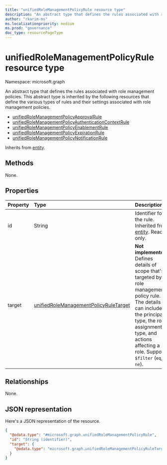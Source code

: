```yaml
---
title: "unifiedRoleManagementPolicyRule resource type"
description: "An abstract type that defines the rules associated with role management policies."
author: "rkarim-ms"
ms.localizationpriority: medium
ms.prod: "governance"
doc_type: resourcePageType
---
```


# unifiedRoleManagementPolicyRule resource type

Namespace: microsoft.graph

An abstract type that defines the rules associated with role management policies. This abstract type is inherited by the following resources that define the various types of rules and their settings associated with role management policies.
+ [unifiedRoleManagementPolicyApprovalRule](unifiedrolemanagementpolicyapprovalrule.md)
+ [unifiedRoleManagementPolicyAuthenticationContextRule](unifiedrolemanagementpolicyauthenticationcontextrule.md)
+ [unifiedRoleManagementPolicyEnablementRule](unifiedrolemanagementpolicyenablementrule.md)
+ [unifiedRoleManagementPolicyExpirationRule](unifiedrolemanagementpolicyexpirationrule.md)
+ [unifiedRoleManagementPolicyNotificationRule](unifiedrolemanagementpolicynotificationrule.md)


Inherits from [entity](../resources/entity.md).

## Methods

None.

## Properties
|Property|Type|Description|
|:---|:---|:---|
|id|String|Identifier for the rule. Inherited from [entity](../resources/entity.md). Read-only.|
|target|[unifiedRoleManagementPolicyRuleTarget](../resources/unifiedrolemanagementpolicyruletarget.md)| **Not implemented.** Defines details of scope that's targeted by role management policy rule. The details can include the principal type, the role assignment type, and actions affecting a role. Supports `$filter` (`eq`, `ne`).|

## Relationships
None.

## JSON representation
Here's a JSON representation of the resource.
<!-- {
  "blockType": "resource",
  "keyProperty": "id",
  "@odata.type": "microsoft.graph.unifiedRoleManagementPolicyRule",
  "baseType": "microsoft.graph.entity",
  "openType": false
}
-->
``` json
{
  "@odata.type": "#microsoft.graph.unifiedRoleManagementPolicyRule",
  "id": "String (identifier)",
  "target": {
    "@odata.type": "microsoft.graph.unifiedRoleManagementPolicyRuleTarget"
  }
}
```